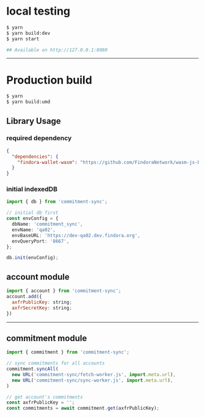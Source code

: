 
# local testing
```bash
$ yarn
$ yarn build:dev
$ yarn start

## Available on http://127.0.0.1:8080
```

---

# Production build

```bash
$ yarn
$ yarn build:umd
```



## Library Usage

### required dependency
```json
{
  "dependencies": {
    "findora-wallet-wasm": "https://github.com/FindoraNetwork/wasm-js-bindings.git#develop"
  }
}
```

### initial indexedDB
```ts
import { db } from 'commitment-sync';

// initial db first
const envConfig = {
  dbName: 'commitment_sync',
  envName: 'qa02',
  envBaseURL: 'https://dev-qa02.dev.findora.org',
  envQueryPort: '8667',
};

db.init(envConfig);
```

## account module
```js
import { account } from 'commitment-sync';
account.add({
  axfrPublicKey: string;
  axfrSecretKey: string;
})
```
---
## commitment module
```js
import { commitment } from 'commitment-sync';

// sync commitments for all accounts
commitment.syncAll(
  new URL('commitment-sync/fetch-worker.js', import.meta.url),
  new URL('commitment-sync/sync-worker.js', import.meta.url),
)

// get account's commitments
const axfrPublicKey = '';
const commitments = await commitment.get(axfrPublicKey);

```
